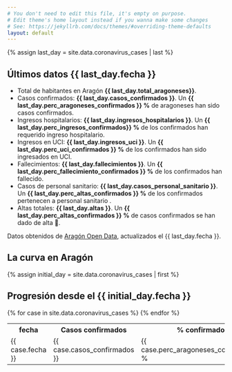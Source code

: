 ```yaml
---
# You don't need to edit this file, it's empty on purpose.
# Edit theme's home layout instead if you wanna make some changes
# See: https://jekyllrb.com/docs/themes/#overriding-theme-defaults
layout: default
---
```

{% assign last_day = site.data.coronavirus_cases | last %}
<h2>Últimos datos {{ last_day.fecha }}</h2>
<div>
  <ul>
    <li>Total de habitantes en Aragón <b>{{ last_day.total_aragoneses}}</b>.</li>
    <li>Casos confirmados: <b>{{ last_day.casos_confirmados }}</b>. Un <b>{{ last_day.perc_aragoneses_confirmados }} %</b> de aragoneses han sido casos confirmados.</li>
    <li>Ingresos hospitalarios: <b>{{ last_day.ingresos_hospitalarios }}</b>. Un <b>{{ last_day.perc_ingresos_confirmados}} %</b> de los confirmados han requerido ingreso hospitalario.</li>
    <li>Ingresos en UCI: <b>{{ last_day.ingresos_uci }}</b>. Un <b>{{ last_day.perc_uci_confirmados }} %</b> de los confirmados han sido ingresados en UCI.</li>
    <li>Fallecimientos: <b>{{ last_day.fallecimientos }}</b>. Un <b>{{ last_day.perc_fallecimiento_confirmados }} %</b> de los confirmados han fallecido.</li>
    <li>Casos de personal sanitario: <b>{{ last_day.casos_personal_sanitario }}</b>. Un <b>{{ last_day.perc_altas_confirmados }} %</b> de los confirmados pertenecen a personal sanitario .</li>
    <li>Altas totales: <b>{{ last_day.altas }}</b>. Un <b>{{ last_day.perc_altas_confirmados }} %</b> de casos confirmados se han dado de alta 💪.</li>
  </ul>
</div>


<span>Datos obtenidos de <a href="https://opendata.aragon.es/datos/catalogo/dataset/publicaciones-y-anuncios-relacionados-con-el-coronavirus-en-aragon">Aragón Open Data</a>, actualizados el {{ last_day.fecha }}.</span>

<script>
		var config = {
			type: 'line',
			data: {
				labels: [
          {% for case in site.data.coronavirus_cases %}
            "{{ case.fecha }}",
          {% endfor%}
          ],
				datasets: [{
					label: 'Casos vigentes',
					backgroundColor: "red",
					borderColor: "red",
					data: [
            {% for case in site.data.coronavirus_cases %}
						  {{ case.confirmados_vigentes }},
            {% endfor%}
					],
					fill: false,
				},]
			},
			options: {
				responsive: true,
				title: {
					display: true,
					text: 'Evolución del COVID-19 en Aragón'
				},
				tooltips: {
					mode: 'index',
					intersect: false,
				},
				hover: {
					mode: 'nearest',
					intersect: true
				},
				scales: {
					xAxes: [{
						display: true,
						scaleLabel: {
							display: true,
							labelString: 'Fecha'
						}
					}],
					yAxes: [{
						display: true,
						scaleLabel: {
							display: true,
							labelString: 'Casos'
						}
					}]
				}
			}
		};

		window.onload = function() {
			var ctx = document.getElementById('canvas').getContext('2d');
			window.myLine = new Chart(ctx, config);
		};
</script>
<h2>La curva en Aragón</h2>
<div style="width:100%;">
		<canvas id="canvas"></canvas>
</div>

{% assign initial_day = site.data.coronavirus_cases | first %}
<h2>Progresión desde el {{ initial_day.fecha }}</h2>
<table>
  <tr>
    <th>fecha</th>
    <th>Casos confirmados</th>
    <th>% confirmados</th>
    <th>Ingresos hospitalarios</th>
    <th>% ingresos</th>
    <th>Ingresos UCI</th>
    <th>% en UCI</th>
    <th>Fallecimientos</th>
    <th>% fallecimientos</th>
    <th>Personal sanitario</th>
    <th>% personal sanitario</th>
    <th>Altas</th>
    <th>% altas</th>
    <th>Casos vigentes</th>
  </tr>
  {% for case in site.data.coronavirus_cases %}
  <tr>
    <td>{{ case.fecha }}</td>
    <td>{{ case.casos_confirmados }}</td>
    <td>{{ case.perc_aragoneses_confirmados}} %</td>
    <td>{{ case.ingresos_hospitalarios }}</td>
    <td>{{ case.perc_ingresos_confirmados}} %</td>
    <td>{{ case.ingresos_uci }}</td>
    <td>{{ case.perc_uci_confirmados}} %</td>
    <td>{{ case.fallecimientos }}</td>
    <td>{{ case.perc_fallecimiento_confirmados}} %</td>
    <td>{{ case.casos_personal_sanitario }}</td>
    <td>{{ case.perc_sanitarios_confirmados}} %</td>
    <td>{{ case.altas }}</td>
    <td>{{ case.perc_altas_confirmados}} %</td>
    <td>{{ case.confirmados_vigentes }}</td>
  </tr>
  {% endfor %}
</table>